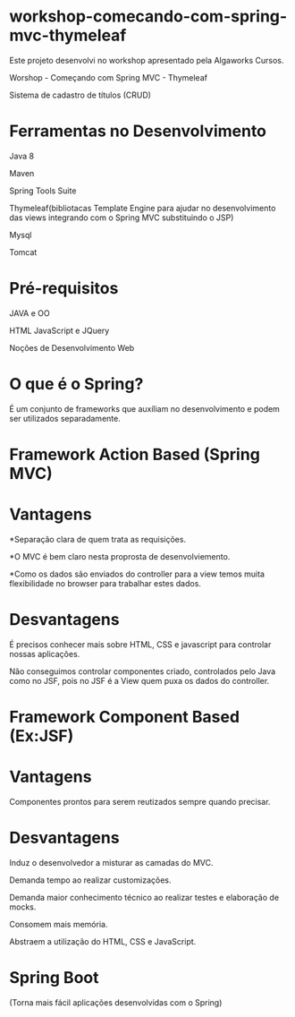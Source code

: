 # workshop-comecando-com-spring-mvc-thymeleaf
Este projeto desenvolvi no workshop apresentado pela Algaworks Cursos.

Worshop - Começando com Spring MVC - Thymeleaf

Sistema de cadastro de títulos (CRUD)


# Ferramentas no Desenvolvimento

Java 8

Maven

Spring Tools Suite

Thymeleaf(bibliotacas Template Engine para ajudar no desenvolvimento das views integrando com o Spring MVC substituindo o JSP)

Mysql

Tomcat

# Pré-requisitos

JAVA e OO

HTML
JavaScript e JQuery

Noções de Desenvolvimento Web

# O que é o Spring?
É um conjunto de frameworks que auxíliam no desenvolvimento e podem ser utilizados separadamente.

# Framework Action Based (Spring MVC)

# Vantagens

*Separação clara de quem trata as requisições.

*O MVC é bem claro nesta proprosta de desenvolviemento.

*Como os dados são enviados do controller para a view temos muita flexibilidade no browser para trabalhar estes dados.


# Desvantagens

É precisos conhecer mais sobre HTML, CSS e javascript para controlar nossas aplicações.

Não conseguimos controlar componentes criado, controlados pelo Java como no JSF, pois no JSF é a View quem puxa os dados do controller.

# Framework Component Based (Ex:JSF)

# Vantagens

Componentes prontos para serem reutizados sempre quando precisar.

# Desvantagens 

Induz o desenvolvedor a misturar as camadas do MVC.

Demanda tempo ao realizar customizações.

Demanda maior conhecimento técnico ao realizar testes e elaboração de mocks.

Consomem mais memória.

Abstraem a utilização do HTML, CSS e JavaScript.

# Spring Boot

(Torna mais fácil aplicações desenvolvidas com o Spring)



